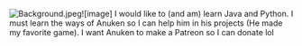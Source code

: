 <img src="https://github.com/CallMeSirEntertainmentYT/CallMeSirEntertainmentYT/blob/main/Background.jpeg?raw=true" alt="Background.jpeg"/>![image]
I would like to (and am) learn Java and Python.
I must learn the ways of Anuken so I can help him in his projects (He made my favorite game).
I want Anuken to make a Patreon so I can donate lol
